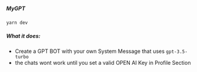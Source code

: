 ##### MyGPT
```bash
yarn dev
```

##### What it does:
- Create a GPT BOT with your own System Message that uses `gpt-3.5-turbo`
- the chats wont work until you set a valid OPEN AI Key in Profile Section
